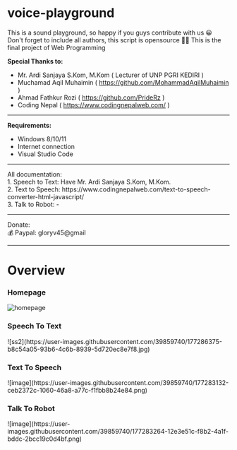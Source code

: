 # voice-playground
This is a sound playground, so happy if you guys contribute with us 😀 <br>
Don't forget to include all authors, this script is opensource 👌🏽
This is the final project of Web Programming

<b> Special Thanks to: </b>
- Mr. Ardi Sanjaya S.Kom, M.Kom ( Lecturer of UNP PGRI KEDIRI )
- Muchamad Aqil Muhaimin ( https://github.com/MohammadAqilMuhaimin )
- Ahmad Fathkur Rozi ( https://github.com/PrideRz )
- Coding Nepal ( https://www.codingnepalweb.com/ )

<hr>

<b>Requirements:</b>
- Windows 8/10/11
- Internet connection
- Visual Studio Code

<hr>
All documentation: <br>
1. Speech to Text:  Have Mr. Ardi Sanjaya S.Kom, M.Kom. <br>
2. Text to Speech: https://www.codingnepalweb.com/text-to-speech-converter-html-javascript/ <br>
3. Talk to Robot: - <br>

<hr>
Donate: <br>
💰 Paypal: gloryv45@gmail
<hr>
<h1>Overview</h1>
<h3>Homepage</h3>

![homepage](https://user-images.githubusercontent.com/39859740/177284834-0eb39a36-9057-48f8-a40d-22e21f0b026d.jpg)
<h3>Speech To Text</h3>
![ss2](https://user-images.githubusercontent.com/39859740/177286375-b8c54a05-93b6-4c6b-8939-5d720ec8e7f8.jpg)
<h3>Text To Speech</h3>
![image](https://user-images.githubusercontent.com/39859740/177283132-ceb2372c-1060-46a8-a77c-f1fbb8b24e84.png)
<h3>Talk To Robot</h3>
![image](https://user-images.githubusercontent.com/39859740/177283264-12e3e51c-f8b2-4a1f-bddc-2bcc19c0d4bf.png)





